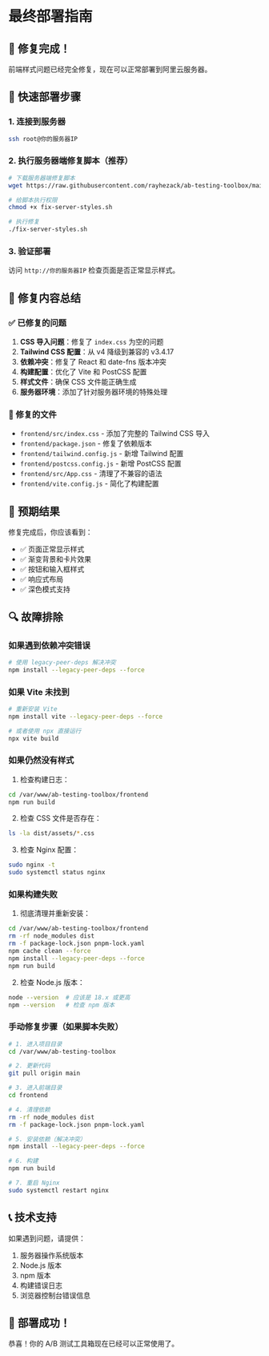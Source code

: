 # 最终部署指南

## 🎉 修复完成！

前端样式问题已经完全修复，现在可以正常部署到阿里云服务器。

## 🚀 快速部署步骤

### 1. 连接到服务器
```bash
ssh root@你的服务器IP
```

### 2. 执行服务器端修复脚本（推荐）
```bash
# 下载服务器端修复脚本
wget https://raw.githubusercontent.com/rayhezack/ab-testing-toolbox/main/fix-server-styles.sh

# 给脚本执行权限
chmod +x fix-server-styles.sh

# 执行修复
./fix-server-styles.sh
```

### 3. 验证部署
访问 `http://你的服务器IP` 检查页面是否正常显示样式。

## 🔧 修复内容总结

### ✅ 已修复的问题
1. **CSS 导入问题**：修复了 `index.css` 为空的问题
2. **Tailwind CSS 配置**：从 v4 降级到兼容的 v3.4.17
3. **依赖冲突**：修复了 React 和 date-fns 版本冲突
4. **构建配置**：优化了 Vite 和 PostCSS 配置
5. **样式文件**：确保 CSS 文件能正确生成
6. **服务器环境**：添加了针对服务器环境的特殊处理

### 📁 修复的文件
- `frontend/src/index.css` - 添加了完整的 Tailwind CSS 导入
- `frontend/package.json` - 修复了依赖版本
- `frontend/tailwind.config.js` - 新增 Tailwind 配置
- `frontend/postcss.config.js` - 新增 PostCSS 配置
- `frontend/src/App.css` - 清理了不兼容的语法
- `frontend/vite.config.js` - 简化了构建配置

## 🎯 预期结果

修复完成后，你应该看到：
- ✅ 页面正常显示样式
- ✅ 渐变背景和卡片效果
- ✅ 按钮和输入框样式
- ✅ 响应式布局
- ✅ 深色模式支持

## 🔍 故障排除

### 如果遇到依赖冲突错误
```bash
# 使用 legacy-peer-deps 解决冲突
npm install --legacy-peer-deps --force
```

### 如果 Vite 未找到
```bash
# 重新安装 Vite
npm install vite --legacy-peer-deps --force

# 或者使用 npx 直接运行
npx vite build
```

### 如果仍然没有样式
1. 检查构建日志：
```bash
cd /var/www/ab-testing-toolbox/frontend
npm run build
```

2. 检查 CSS 文件是否存在：
```bash
ls -la dist/assets/*.css
```

3. 检查 Nginx 配置：
```bash
sudo nginx -t
sudo systemctl status nginx
```

### 如果构建失败
1. 彻底清理并重新安装：
```bash
cd /var/www/ab-testing-toolbox/frontend
rm -rf node_modules dist
rm -f package-lock.json pnpm-lock.yaml
npm cache clean --force
npm install --legacy-peer-deps --force
npm run build
```

2. 检查 Node.js 版本：
```bash
node --version  # 应该是 18.x 或更高
npm --version   # 检查 npm 版本
```

### 手动修复步骤（如果脚本失败）
```bash
# 1. 进入项目目录
cd /var/www/ab-testing-toolbox

# 2. 更新代码
git pull origin main

# 3. 进入前端目录
cd frontend

# 4. 清理依赖
rm -rf node_modules dist
rm -f package-lock.json pnpm-lock.yaml

# 5. 安装依赖（解决冲突）
npm install --legacy-peer-deps --force

# 6. 构建
npm run build

# 7. 重启 Nginx
sudo systemctl restart nginx
```

## 📞 技术支持

如果遇到问题，请提供：
1. 服务器操作系统版本
2. Node.js 版本
3. npm 版本
4. 构建错误日志
5. 浏览器控制台错误信息

## 🎊 部署成功！

恭喜！你的 A/B 测试工具箱现在已经可以正常使用了。 
